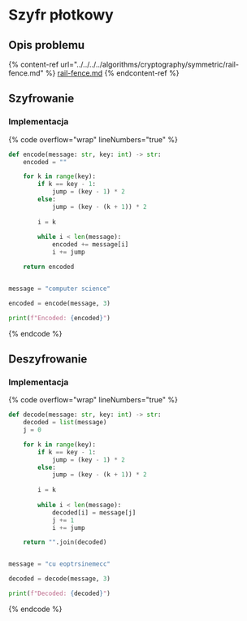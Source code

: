 # Szyfr płotkowy

## Opis problemu

{% content-ref url="../../../../algorithms/cryptography/symmetric/rail-fence.md" %}
[rail-fence.md](../../../../algorithms/cryptography/symmetric/rail-fence.md)
{% endcontent-ref %}

## Szyfrowanie

### Implementacja

{% code overflow="wrap" lineNumbers="true" %}
```python
def encode(message: str, key: int) -> str:
    encoded = ""

    for k in range(key):
        if k == key - 1:
            jump = (key - 1) * 2
        else:
            jump = (key - (k + 1)) * 2
            
        i = k
        
        while i < len(message):
            encoded += message[i]
            i += jump

    return encoded


message = "computer science"

encoded = encode(message, 3)

print(f"Encoded: {encoded}")
```
{% endcode %}

## Deszyfrowanie

### Implementacja

{% code overflow="wrap" lineNumbers="true" %}
```python
def decode(message: str, key: int) -> str:
    decoded = list(message)
    j = 0

    for k in range(key):
        if k == key - 1:
            jump = (key - 1) * 2
        else:
            jump = (key - (k + 1)) * 2
            
        i = k
        
        while i < len(message):
            decoded[i] = message[j]
            j += 1
            i += jump

    return "".join(decoded)


message = "cu eoptrsinemecc"

decoded = decode(message, 3)

print(f"Decoded: {decoded}")
```
{% endcode %}
